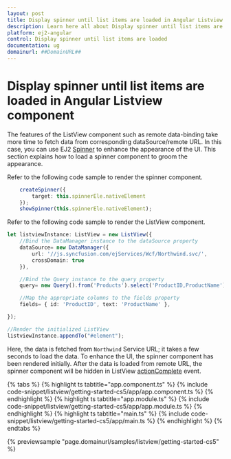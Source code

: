 ```yaml
---
layout: post
title: Display spinner until list items are loaded in Angular Listview component | Syncfusion
description: Learn here all about Display spinner until list items are loaded in Syncfusion Angular Listview component of Syncfusion Essential JS 2 and more.
platform: ej2-angular
control: Display spinner until list items are loaded 
documentation: ug
domainurl: ##DomainURL##
---
```


# Display spinner until list items are loaded in Angular Listview component

The features of the ListView component such as remote data-binding take more time to fetch data from corresponding dataSource/remote URL. In this case, you can use EJ2 [Spinner](https://ej2.syncfusion.com/angular/documentation/spinner/) to enhance the appearance of the UI. This section explains how to load a spinner component to groom the appearance.

Refer to the following code sample to render the spinner component.

```typescript
    createSpinner({
        target: this.spinnerEle.nativeElement
    });
    showSpinner(this.spinnerEle.nativeElement);
```

Refer to the following code sample to render the ListView component.

```typescript
let listviewInstance: ListView = new ListView({
    //Bind the DataManager instance to the dataSource property
    dataSource= new DataManager({
        url: '//js.syncfusion.com/ejServices/Wcf/Northwind.svc/',
        crossDomain: true
    }),

    //Bind the Query instance to the query property
    query= new Query().from('Products').select('ProductID,ProductName').take(10),

    //Map the appropriate columns to the fields property
    fields= { id: 'ProductID', text: 'ProductName' },

});

//Render the initialized ListView
listviewInstance.appendTo("#element");
```

Here, the data is fetched from `Northwind` Service URL; it takes a few seconds to load the data. To enhance the UI, the spinner component has been rendered initially. After the data is loaded from remote URL, the spinner component will be hidden in ListView [actionComplete](https://ej2.syncfusion.com/angular/documentation/api/list-view#actioncomplete) event.

{% tabs %}
{% highlight ts tabtitle="app.component.ts" %}
{% include code-snippet/listview/getting-started-cs5/app/app.component.ts %}
{% endhighlight %}
{% highlight ts tabtitle="app.module.ts" %}
{% include code-snippet/listview/getting-started-cs5/app/app.module.ts %}
{% endhighlight %}
{% highlight ts tabtitle="main.ts" %}
{% include code-snippet/listview/getting-started-cs5/app/main.ts %}
{% endhighlight %}
{% endtabs %}
  
{% previewsample "page.domainurl/samples/listview/getting-started-cs5" %}
